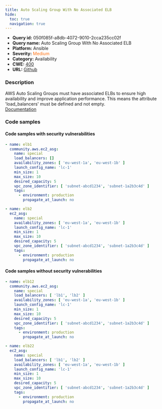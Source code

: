 ```yaml
---
title: Auto Scaling Group With No Associated ELB
hide:
  toc: true
  navigation: true
---
```


<style>
  .highlight .hll {
    background-color: #ff171742;
  }
  .md-content {
    max-width: 1100px;
    margin: 0 auto;
  }
</style>

-   **Query id:** 050f085f-a8db-4072-9010-2cca235cc02f
-   **Query name:** Auto Scaling Group With No Associated ELB
-   **Platform:** Ansible
-   **Severity:** <span style="color:#ff7213">Medium</span>
-   **Category:** Availability
-   **CWE:** <a href="https://cwe.mitre.org/data/definitions/400.html" onclick="newWindowOpenerSafe(event, 'https://cwe.mitre.org/data/definitions/400.html')">400</a>
-   **URL:** [Github](https://github.com/Checkmarx/kics/tree/master/assets/queries/ansible/aws/auto_scaling_group_with_no_associated_elb)

### Description
AWS Auto Scaling Groups must have associated ELBs to ensure high availability and improve application performance. This means the attribute 'load_balancers' must be defined and not empty.<br>
[Documentation](https://docs.ansible.com/ansible/latest/collections/community/aws/ec2_asg_module.html#parameter-load_balancers)

### Code samples
#### Code samples with security vulnerabilities
```yaml title="Positive test num. 1 - yaml file" hl_lines="4"
- name: elb1
  community.aws.ec2_asg:
    name: special
    load_balancers: []
    availability_zones: [ 'eu-west-1a', 'eu-west-1b' ]
    launch_config_name: 'lc-1'
    min_size: 1
    max_size: 10
    desired_capacity: 5
    vpc_zone_identifier: [ 'subnet-abcd1234', 'subnet-1a2b3c4d' ]
    tags:
      - environment: production
        propagate_at_launch: no

```
```yaml title="Positive test num. 2 - yaml file" hl_lines="2"
- name: elb2
  ec2_asg:
    name: special
    availability_zones: [ 'eu-west-1a', 'eu-west-1b' ]
    launch_config_name: 'lc-1'
    min_size: 1
    max_size: 10
    desired_capacity: 5
    vpc_zone_identifier: [ 'subnet-abcd1234', 'subnet-1a2b3c4d' ]
    tags:
      - environment: production
        propagate_at_launch: no

```


#### Code samples without security vulnerabilities
```yaml title="Negative test num. 1 - yaml file"
- name: elb12
  community.aws.ec2_asg:
    name: special
    load_balancers: [ 'lb1', 'lb2' ]
    availability_zones: [ 'eu-west-1a', 'eu-west-1b' ]
    launch_config_name: 'lc-1'
    min_size: 1
    max_size: 10
    desired_capacity: 5
    vpc_zone_identifier: [ 'subnet-abcd1234', 'subnet-1a2b3c4d' ]
    tags:
      - environment: production
        propagate_at_launch: no

```
```yaml title="Negative test num. 2 - yaml file"
- name: elb22
  ec2_asg:
    name: special
    load_balancers: [ 'lb1', 'lb2' ]
    availability_zones: [ 'eu-west-1a', 'eu-west-1b' ]
    launch_config_name: 'lc-1'
    min_size: 1
    max_size: 10
    desired_capacity: 5
    vpc_zone_identifier: [ 'subnet-abcd1234', 'subnet-1a2b3c4d' ]
    tags:
      - environment: production
        propagate_at_launch: no

```
